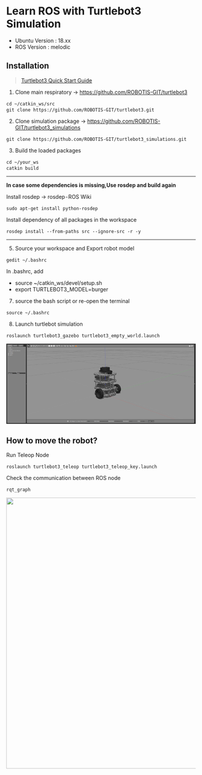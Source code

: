# Learn ROS with Turtlebot3 Simulation
* Ubuntu Version : 18.xx
* ROS Version : melodic
## Installation

>[Turtlebot3 Quick Start Guide](https://emanual.robotis.com/docs/en/platform/turtlebot3/quick-start/)
1. Clone main respiratory → https://github.com/ROBOTIS-GIT/turtlebot3
```
cd ~/catkin_ws/src
git clone https://github.com/ROBOTIS-GIT/turtlebot3.git
```
2. Clone simulation package → https://github.com/ROBOTIS-GIT/turtlebot3_simulations
```
git clone https://github.com/ROBOTIS-GIT/turtlebot3_simulations.git
```
3. Build the loaded packages
```
cd ~/your_ws
catkin build
```



***
**In case some dependencies is missing,Use rosdep and build again**


Install rosdep → rosdep - ROS Wiki

```
sudo apt-get install python-rosdep
```
Install dependency of all packages in the workspace
```
rosdep install --from-paths src --ignore-src -r -y
```

***

5. Source your workspace and Export robot model
```
gedit ~/.bashrc
```
In .bashrc, add
- source ~/catkin_ws/devel/setup.sh
- export TURTLEBOT3_MODEL=burger

7. source the bash script or re-open the terminal
```
source ~/.bashrc
```

8. Launch turtlebot simulation
```
roslaunch turtlebot3_gazebo turtlebot3_empty_world.launch
```

<p align="center">
<img  src="https://github.com/gmp-prem/BasicROS/blob/main/Images/turtlebot3_empty_world.png"  />
</p>

## How to move the robot?
Run Teleop Node
```
roslaunch turtlebot3_teleop turtlebot3_teleop_key.launch
```
Check the communication between ROS node
```
rqt_graph
```

<p align="center">
<img src="https://user-images.githubusercontent.com/86387081/123276239-f41b0700-d53f-11eb-936c-c93ca759ef30.png" width="720" height="720" />
</p>
